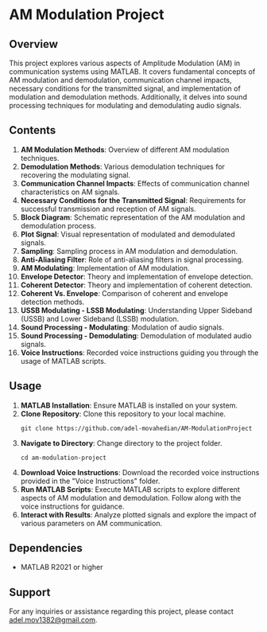 # AM Modulation Project

## Overview

This project explores various aspects of Amplitude Modulation (AM) in communication systems using MATLAB. It covers fundamental concepts of AM modulation and demodulation, communication channel impacts, necessary conditions for the transmitted signal, and implementation of modulation and demodulation methods. Additionally, it delves into sound processing techniques for modulating and demodulating audio signals.

## Contents

1. **AM Modulation Methods**: Overview of different AM modulation techniques.
2. **Demodulation Methods**: Various demodulation techniques for recovering the modulating signal.
3. **Communication Channel Impacts**: Effects of communication channel characteristics on AM signals.
4. **Necessary Conditions for the Transmitted Signal**: Requirements for successful transmission and reception of AM signals.
5. **Block Diagram**: Schematic representation of the AM modulation and demodulation process.
6. **Plot Signal**: Visual representation of modulated and demodulated signals.
7. **Sampling**: Sampling process in AM modulation and demodulation.
8. **Anti-Aliasing Filter**: Role of anti-aliasing filters in signal processing.
9. **AM Modulating**: Implementation of AM modulation.
10. **Envelope Detector**: Theory and implementation of envelope detection.
11. **Coherent Detector**: Theory and implementation of coherent detection.
12. **Coherent Vs. Envelope**: Comparison of coherent and envelope detection methods.
13. **USSB Modulating - LSSB Modulating**: Understanding Upper Sideband (USSB) and Lower Sideband (LSSB) modulation.
14. **Sound Processing - Modulating**: Modulation of audio signals.
15. **Sound Processing - Demodulating**: Demodulation of modulated audio signals.
16. **Voice Instructions**: Recorded voice instructions guiding you through the usage of MATLAB scripts.

## Usage

1. **MATLAB Installation**: Ensure MATLAB is installed on your system.
2. **Clone Repository**: Clone this repository to your local machine.
    ```
    git clone https://github.com/adel-movahedian/AM-ModulationProject
    ```
3. **Navigate to Directory**: Change directory to the project folder.
    ```
    cd am-modulation-project
    ```
4. **Download Voice Instructions**: Download the recorded voice instructions provided in the "Voice Instructions" folder.
5. **Run MATLAB Scripts**: Execute MATLAB scripts to explore different aspects of AM modulation and demodulation. Follow along with the voice instructions for guidance.
6. **Interact with Results**: Analyze plotted signals and explore the impact of various parameters on AM communication.

## Dependencies

- MATLAB R2021 or higher


## Support

For any inquiries or assistance regarding this project, please contact [adel.mov1382@gmail.com](adel.mov1382@gmail.com).
